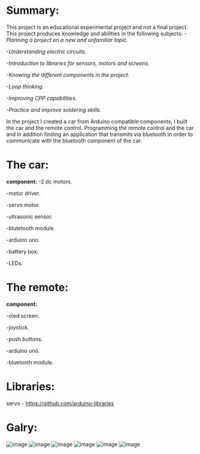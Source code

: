 # Summary:
This project is an educational experimental project and not a final project.
This project produces knowledge and abilities in the following subjects:
*-Planning a project on a new and unfamiliar topic.*

*-Understanding electric circuits.*

*-Introduction to libraries for sensors, motors and screens.*

*-Knowing the different components in the project.*

*-Loop thinking.*

*-Improving CPP capabilities.*

*-Practice and improve soldering skills.*

In the project I created a car from Arduino compatible components, I built the car and the remote control.
Programming the remote control and the car and in addition finding an application that transmits via bluetooth in order to communicate with the bluetooth component of the car.

# The car:
**component:**
-2 dc motors.

-motor driver.

-servo motor.

-ultrasonic sensor.

-blutetooth module.

-arduino uno.

-battery box.

-LEDs.

# The remote:
**component:**

-oled screen.

-joystick.

-push buttons.

-arduino uno.

-bluetooth module.

# Libraries:
servo - https://github.com/arduino-libraries

# Galry:
![image](https://github.com/user-attachments/assets/28a77629-ea2a-4390-9fa6-aa623149f168)
![image](https://github.com/user-attachments/assets/aac4b0e7-4efa-4870-9ae2-a52558b09e90)
![image](https://github.com/user-attachments/assets/426a7190-8fd8-4dc5-8266-22e4089d3c74)
![image](https://github.com/user-attachments/assets/a2cfed91-c228-46cf-8284-4d40be0398d5)
![image](https://github.com/user-attachments/assets/fc47fa1d-ac68-41d1-abfe-caee71fddb37)
![image](https://github.com/user-attachments/assets/9b6ba4af-a375-465d-9a77-be96b87cebea)



